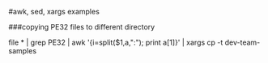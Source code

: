 #awk, sed, xargs examples

###copying PE32 files to different directory

file * | grep PE32 | awk '{i=split($1,a,":"); print a[1]}' | xargs cp -t dev-team-samples
